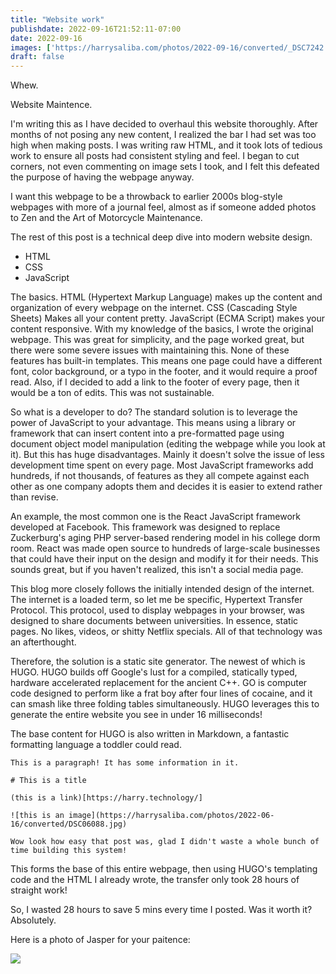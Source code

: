 ```yaml
---
title: "Website work"
publishdate: 2022-09-16T21:52:11-07:00
date: 2022-09-16
images: ['https://harrysaliba.com/photos/2022-09-16/converted/_DSC7242.jpg']
draft: false
---
```


Whew.

Website Maintence.

I'm writing this as I have decided to overhaul this website thoroughly.  After months of not posing any new content, I realized the bar I had set was too high when making posts.  I was writing raw HTML, and it took lots of tedious work to ensure all posts had consistent styling and feel.  I began to cut corners, not even commenting on image sets I took, and I felt this defeated the purpose of having the webpage anyway.

I want this webpage to be a throwback to earlier 2000s blog-style webpages with more of a journal feel, almost as if someone added photos to Zen and the Art of Motorcycle Maintenance.

The rest of this post is a technical deep dive into modern website design.

 - HTML
 - CSS
 - JavaScript

The basics.  HTML (Hypertext Markup Language) makes up the content and organization of every webpage on the internet.  CSS (Cascading Style Sheets) Makes all your content pretty.  JavaScript (ECMA Script) makes your content responsive.  With my knowledge of the basics, I wrote the original webpage.  This was great for simplicity, and the page worked great, but there were some severe issues with maintaining this.  None of these features has built-in templates.  This means one page could have a different font, color background, or a typo in the footer, and it would require a proof read.  Also, if I decided to add a link to the footer of every page, then it would be a ton of edits.  This was not sustainable.

So what is a developer to do?  The standard solution is to leverage the power of JavaScript to your advantage.  This means using a library or framework that can insert content into a pre-formatted page using document object model manipulation (editing the webpage while you look at it).  But this has huge disadvantages.  Mainly it doesn't solve the issue of less development time spent on every page.  Most JavaScript frameworks add hundreds, if not thousands, of features as they all compete against each other as one company adopts them and decides it is easier to extend rather than revise.

An example, the most common one is the React JavaScript framework developed at Facebook.  This framework was designed to replace Zuckerburg's aging PHP server-based rendering model in his college dorm room.  React was made open source to hundreds of large-scale businesses that could have their input on the design and modify it for their needs.  This sounds great, but if you haven't realized, this isn't a social media page.

This blog more closely follows the initially intended design of the internet.  The internet is a loaded term, so let me be specific, Hypertext Transfer Protocol.  This protocol, used to display webpages in your browser, was designed to share documents between universities.  In essence, static pages.  No likes, videos, or shitty Netflix specials.  All of that technology was an afterthought.

Therefore, the solution is a static site generator.  The newest of which is HUGO.  HUGO builds off Google's lust for a compiled, statically typed, hardware accelerated replacement for the ancient C++.  GO is computer code designed to perform like a frat boy after four lines of cocaine, and it can smash like three folding tables simultaneously.  HUGO leverages this to generate the entire website you see in under 16 milliseconds!

The base content for HUGO is also written in Markdown, a fantastic formatting language a toddler could read.

```
This is a paragraph! It has some information in it.

# This is a title

(this is a link)[https://harry.technology/]

![this is an image](https://harrysaliba.com/photos/2022-06-16/converted/DSC06088.jpg)

Wow look how easy that post was, glad I didn't waste a whole bunch of time building this system!
```

This forms the base of this entire webpage, then using HUGO's templating code and the HTML I already wrote, the transfer only took 28 hours of straight work!

So, I wasted 28 hours to save 5 mins every time I posted.  Was it worth it?  Absolutely.

Here is a photo of Jasper for your paitence:

![](https://harrysaliba.com/photos/2022-05-31/converted/DSC05839.jpg)